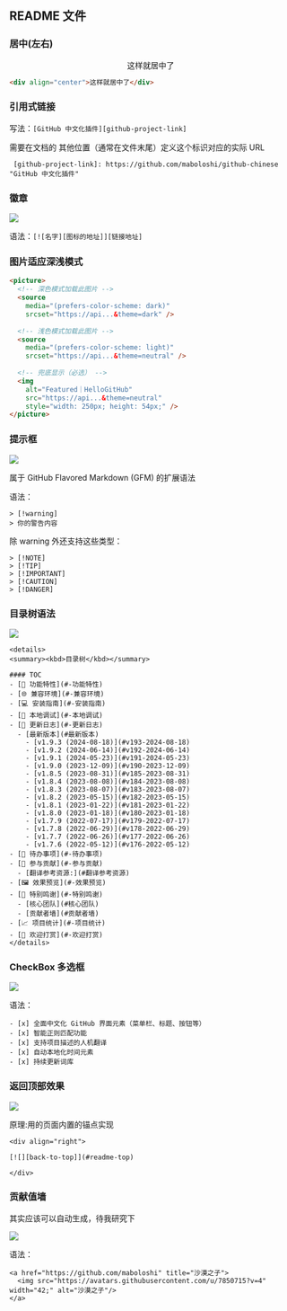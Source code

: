 ## README 文件

### 居中(左右)

<div align="center">
这样就居中了
</div>

```html
<div align="center">这样就居中了</div>
```

### 引用式链接

写法：```[GitHub 中文化插件][github-project-link] ```

需要在文档的 ​其他位置​（通常在文件末尾）定义这个标识对应的实际 URL

``` [github-project-link]: https://github.com/maboloshi/github-chinese "GitHub 中文化插件"```

### 徽章

![](https://pic1.imgdb.cn/item/68904bf458cb8da5c8034e82.png)


语法：```[![名字][图标的地址]][链接地址]```

### 图片适应深浅模式

```html
<picture>
  <!-- 深色模式加载此图片 -->
  <source 
    media="(prefers-color-scheme: dark)" 
    srcset="https://api...&theme=dark" />
  
  <!-- 浅色模式加载此图片 -->
  <source 
    media="(prefers-color-scheme: light)" 
    srcset="https://api...&theme=neutral" />
  
  <!-- 兜底显示（必选） -->
  <img 
    alt="Featured｜HelloGitHub" 
    src="https://api...&theme=neutral" 
    style="width: 250px; height: 54px;" />
</picture>
```

### 提示框

![](https://pic1.imgdb.cn/item/68904e4158cb8da5c80360d9.png)

属于 ​GitHub Flavored Markdown (GFM)​​ 的扩展语法

语法：
```
> [!warning]
> 你的警告内容
```

除 warning 外还支持这些类型：
```
> [!NOTE]
> [!TIP]
> [!IMPORTANT]
> [!CAUTION]
> [!DANGER]
```


### 目录树语法

![](https://pic1.imgdb.cn/item/68904f3158cb8da5c803676d.png)

```
<details>
<summary><kbd>目录树</kbd></summary>

#### TOC
- [🌟 功能特性](#-功能特性)
- [🌐 兼容环境](#-兼容环境)
- [💻 安装指南](#-安装指南)
- [🔧 本地调试](#-本地调试)
- [🔄 更新日志](#-更新日志)
  - [最新版本](#最新版本)
    - [v1.9.3 (2024-08-18)](#v193-2024-08-18)
    - [v1.9.2 (2024-06-14)](#v192-2024-06-14)
    - [v1.9.1 (2024-05-23)](#v191-2024-05-23)
    - [v1.9.0 (2023-12-09)](#v190-2023-12-09)
    - [v1.8.5 (2023-08-31)](#v185-2023-08-31)
    - [v1.8.4 (2023-08-08)](#v184-2023-08-08)
    - [v1.8.3 (2023-08-07)](#v183-2023-08-07)
    - [v1.8.2 (2023-05-15)](#v182-2023-05-15)
    - [v1.8.1 (2023-01-22)](#v181-2023-01-22)
    - [v1.8.0 (2023-01-18)](#v180-2023-01-18)
    - [v1.7.9 (2022-07-17)](#v179-2022-07-17)
    - [v1.7.8 (2022-06-29)](#v178-2022-06-29)
    - [v1.7.7 (2022-06-26)](#v177-2022-06-26)
    - [v1.7.6 (2022-05-12)](#v176-2022-05-12)
- [📌 待办事项](#-待办事项)
- [🤝 参与贡献](#-参与贡献)
  - [翻译参考资源:](#翻译参考资源)
- [🖼️ 效果预览](#️-效果预览)
- [🙏 特别鸣谢](#-特别鸣谢)
  - [核心团队](#核心团队)
  - [贡献者墙](#贡献者墙)
- [📈 项目统计](#-项目统计)
- [🎁 欢迎打赏](#-欢迎打赏)
</details>
```

### CheckBox 多选框

![](https://pic1.imgdb.cn/item/68904f8b58cb8da5c80369ee.png)

语法：
```
- [x] 全面中文化 GitHub 界面元素（菜单栏、标题、按钮等）
- [x] 智能正则匹配功能
- [x] 支持项目描述的人机翻译
- [x] 自动本地化时间元素
- [x] 持续更新词库
```

### 返回顶部效果

![](https://pic1.imgdb.cn/item/6890503b58cb8da5c8036eeb.png)

原理:用的页面内置的锚点实现

```
<div align="right">

[![][back-to-top]](#readme-top)

</div>
```

### 贡献值墙

其实应该可以自动生成，待我研究下

![](https://pic1.imgdb.cn/item/6890510b58cb8da5c803709c.png)

语法：
```
<a href="https://github.com/maboloshi" title="沙漠之子">
  <img src="https://avatars.githubusercontent.com/u/7850715?v=4" width="42;" alt="沙漠之子"/>
</a>
```